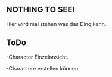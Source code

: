## NOTHING TO SEE!

Hier wird mal stehen was das Ding kann.

## ToDo

-Character Einzelansicht.

-Charactere erstellen können.


